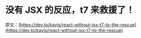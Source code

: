 # 没有 JSX 的反应，t7 来救援了！

原文：[https://dev.to/kayis/react-without-jsx-t7-to-the-rescue](https://dev.to/kayis/react-without-jsx-t7-to-the-rescue)